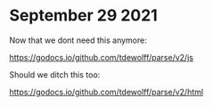 # September 29 2021

Now that we dont need this anymore:

https://godocs.io/github.com/tdewolff/parse/v2/js

Should we ditch this too:

https://godocs.io/github.com/tdewolff/parse/v2/html
